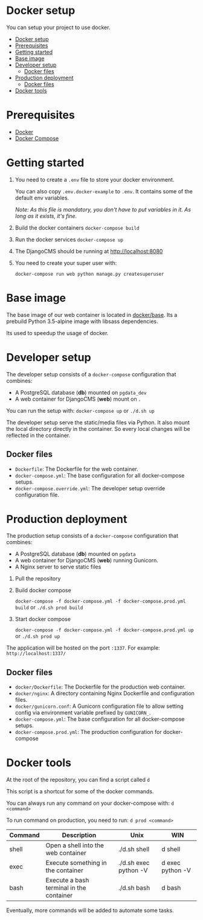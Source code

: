 # Docker setup

You can setup your project to use docker.

- [Docker setup](#docker-setup)
- [Prerequisites](#prerequisites)
- [Getting started](#getting-started)
- [Base image](#base-image)
- [Developer setup](#developer-setup)
  - [Docker files](#docker-files)
- [Production deployment](#production-deployment)
  - [Docker files](#docker-files-1)
- [Docker tools](#docker-tools)


# Prerequisites

- [Docker](https://www.docker.com/)
- [Docker Compose](https://docs.docker.com/compose/)

# Getting started

1. You need to create a `.env` file to store your docker environment.
    
    You can also copy `.env.docker-example` to `.env`. It contains some of the default env variables.
    
    *Note: As this file is mandatory, you don't have to put variables in it. As long as it exists, it's fine.*
2. Build the docker containers `docker-compose build`
3. Run the docker services `docker-compose up`
4. The DjangoCMS should be running at [http://localhost:8080](localhost:8080)
5. You need to create your super user with:

    `docker-compose run web python manage.py createsuperuser`
   
# Base image

The base image of our web container is located in [docker/base](docker/base).
Its a prebuild Python 3.5-alpine image with libsass dependencies.

Its used to speedup the usage of docker.
 
# Developer setup

The developer setup consists of a `docker-compose` configuration that combines:

- A PostgreSQL database (**db**) mounted on `pgdata_dev`
- A web container for DjangoCMS (**web**) mount on `.`

You can run the setup with: `docker-compose up` or `./d.sh up`

The developer setup serve the static/media files via Python. It also mount the 
local directory directly in the container. So every local changes will be reflected in the container.

## Docker files

- `Dockerfile`: The Dockerfile for the web container.
- `docker-compose.yml`: The base configuration for all docker-compose setups.
- `docker-compose.override.yml`: The developer setup override configuration file.


# Production deployment

The production setup consists of a `docker-compose` configuration that combines:

- A PostgreSQL database (**db**) mounted on `pgdata`
- A web container for DjangoCMS (**web**) running Gunicorn.
- A Nginx server to serve static files


1. Pull the repository
2. Build docker compose 
    
    `docker-compose -f docker-compose.yml -f docker-compose.prod.yml build` or `./d.sh prod build`
3. Start docker compose 

    `docker-compose -f docker-compose.yml -f docker-compose.prod.yml up` or `./d.sh prod up`

The application will be hosted on the port `:1337`. For example: `http://localhost:1337/`

## Docker files

- `docker/Dockerfile`: The Dockerfile for the production web container.
- `docker/nginx`: A directory containing Nginx Dockerfile and configuration files.
- `docker/gunicorn.conf`: A Gunicorn configuration file to allow setting config 
via environment variable prefixed by `GUNICORN_`.
- `docker-compose.yml`: The base configuration for all docker-compose setups.
- `docker-compose.prod.yml`: The production configuration for docker-compose

    
# Docker tools

At the root of the repository, you can find a script called `d` 

This script is a shortcut for some of the docker commands.

You can always run any command on your docker-compose with: `d <command>`

To run command on production, you need to run: `d prod <command>`

| Command | Description                         | Unix               | WIN              |
|---------|-------------------------------------|--------------------|------------------|
| shell   | Open a shell into the web container | ./d.sh shell          | d shell          |
| exec    | Execute something in the container  | ./d.sh exec python -V | d exec python -V |
| bash    | Execute a bash terminal in the container | ./d.sh bash | d bash | 
Eventually, more commands will be added to automate some tasks.
